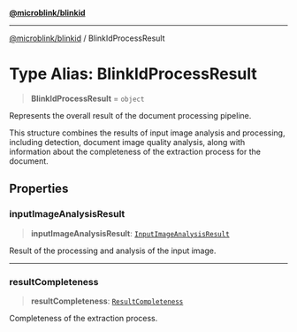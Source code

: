 [**@microblink/blinkid**](../README.md)

***

[@microblink/blinkid](../README.md) / BlinkIdProcessResult

# Type Alias: BlinkIdProcessResult

> **BlinkIdProcessResult** = `object`

Represents the overall result of the document processing pipeline.

This structure combines the results of input image analysis and processing,
including detection, document image quality analysis, along with information
about the completeness of the extraction process for the document.

## Properties

### inputImageAnalysisResult

> **inputImageAnalysisResult**: [`InputImageAnalysisResult`](InputImageAnalysisResult.md)

Result of the processing and analysis of the input image.

***

### resultCompleteness

> **resultCompleteness**: [`ResultCompleteness`](ResultCompleteness.md)

Completeness of the extraction process.

